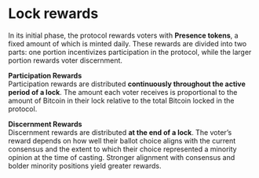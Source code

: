 # Lock rewards

In its initial phase, the protocol rewards voters with **Presence tokens**, a fixed amount of which is minted daily. These rewards are divided into two parts: one portion incentivizes participation in the protocol, while the larger portion rewards voter discernment.

**Participation Rewards**\
Participation rewards are distributed **continuously throughout the active period of a lock**. The amount each voter receives is proportional to the amount of Bitcoin in their lock relative to the total Bitcoin locked in the protocol.

**Discernment Rewards**\
Discernment rewards are distributed **at the end of a lock**. The voter’s reward depends on how well their ballot choice aligns with the current consensus and the extent to which their choice represented a minority opinion at the time of casting. Stronger alignment with consensus and bolder minority positions yield greater rewards.


